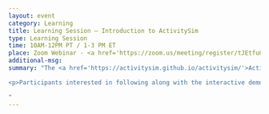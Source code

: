 ```yaml
---
layout: event
category: Learning
title: Learning Session – Introduction to ActivitySim
type: Learning Session
time: 10AM-12PM PT / 1-3 PM ET
place: Zoom Webinar - <a href='https://zoom.us/meeting/register/tJEtfuGsqzopHdwaM9TSHcxHC31fm5ipVyif'>Registration Open</a> - <a href='https://www.youtube.com/channel/UCfF4RLUrg0vsZtoBUUFzkxA'>YouTube Overflow Room</a>
additional-msg:
summary: "The <a href='https://activitysim.github.io/activitysim/'>ActivitySim project</a> is a multi-agency partnership whose goal is to advance travel demand forecasting practice and cost-effectiveness through shared development of software tools and shared agency experience.  The ActivitySim project has implemented an open source, Python-based version of this activity-based model using best software development practices and popular data science libraries.  The objectives of the tutorial are to provide 1) updates on ActivitySim project goals, current work program, regional implementation status, and future plan; and 2) hands-on instruction on downloading, installing, and running ActivitySim, running scenarios, and summarizing and evaluating results.

<p>Participants interested in following along with the interactive demo should install ActivitySim ahead of time.  Instructions for installing and running ActivitySim, and the Jupyter Notebooks (which are required for the tutorial), are at <a href='https://activitysim.github.io/activitysim/gettingstarted.html'>https://activitysim.github.io/activitysim/gettingstarted.html</a>.  Feel free to email <a href='mailto://bhargava@sfcta.org'>Bhargava Sana</a>, SFCTA or <a href='ben.stabler@rsginc.com'>Ben Stabler</a>, RSG ahead of the workshop if you have any questions.

"
---
```

